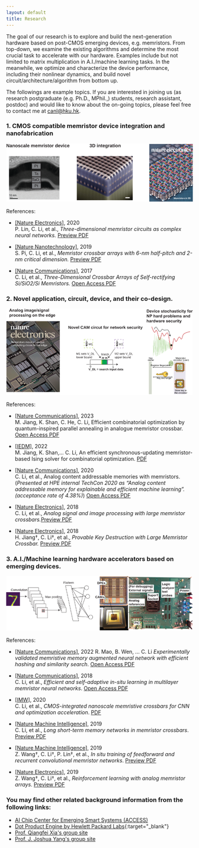 ```yaml
---
layout: default
title: Research
---
```


<!-- <script src="https://cdn.mathjax.org/mathjax/latest/MathJax.js?config=TeX-AMS-MML_HTMLorMML" type="text/javascript"></script> -->

The goal of our research is to explore and build the next-generation hardware based on post-CMOS emerging devices, e.g. memristors. From top-down, we examine the existing algorithms and determine the most crucial task to accelerate with our hardware. Examples include but not limited to matrix multiplication in A.I./machine learning tasks. In the meanwhile, we optimize and characterize the device performance, including their nonlinear dynamics, and build novel circuit/architecture/algorithm from bottom up. 

The followings are example topics. If you are interested in joining us (as research postgraduate (e.g. Ph.D., MPhil.,) students, research assistant, postdoc) and would like to know about the on-going topics, please feel free to contact me at [canl@hku.hk](mailto:canl@hku.hk). 

### 1. CMOS compatible memristor device integration and nanofabrication

<!-- <div class="clearfix">
    <a href="http://dx.doi.org/10.1002/adma.201606482"><span class="cover" id="fib"></span></a>
</div> -->
<!-- ![3D memristor crossbar](http://media.springernature.com/w300/springer-static/cover-hires/journal/41928/3/4) -->

![Devices](assets/img/research_device.svg)


References:

- [[Nature Electronics]](https://www.nature.com/articles/s41928-020-0397-9), 2020  
P. Lin, C. Li, et al., _Three-dimensional memristor circuits as complex neural networks._ [Preview PDF](https://rdcu.be/b3xJn)

- [[Nature Nanotechnology]](https://www.nature.com/articles/s41565-018-0302-0), 2019  
S. Pi, C. Li, et al., _Memristor crossbar arrays with 6-nm half-pitch and 2-nm critical dimension._ [Preview PDF](https://rdcu.be/b4WpY)

- [[Nature Communications]](https://www.nature.com/articles/ncomms15666), 2017  
C. Li, et al., _Three-Dimensional Crossbar Arrays of Self-rectifying Si/SiO2/Si Memristors._ [Open Access PDF](https://www.nature.com/articles/ncomms15666.pdf)

### 2. Novel application, circuit, device, and their co-design.

![Apps](assets/img/research_apps.svg)

References:

- [[Nature Communications]](https://www.nature.com/articles/s41467-023-41647-2), 2023    
M. Jiang, K. Shan, C. He, C. Li, Efficient combinatorial optimization by quantum-inspired parallel annealing in analogue memristor crossbar.  [Open Access PDF](https://www.nature.com/articles/s41467-023-41647-2.pdf)

- [[IEDM]](https://ieeexplore.ieee.org/document/10019348), 2022   
M. Jiang, K. Shan,... C. Li, An efficient synchronous-updating memristor-based Ising solver for combinatorial optimization.  [PDF](assets/pdf/An_efficient_synchronous-updating_memristor-based_Ising_solver_for_combinatorial_optimization.pdf)

- [[Nature Communications]](https://www.nature.com/articles/s41467-020-15254-4), 2020    
C. Li, et al., Analog content addressable memories with memristors. (_Presented at HPE internal TechCon 2020 as “Analog content addressable memory for explainable and efficient machine learning”. (acceptance rate of 4.38%)_) [Open Access PDF](https://www.nature.com/articles/s41467-020-15254-4.pdf)

- [[Nature Electronics]](https://www.nature.com/articles/s41928-017-0002-z), 2018  
C. Li, et al., _Analog signal and image processing with large memristor crossbars._[Preview PDF](http://rdcu.be/GquI)

- [[Nature Electronics]](https://www.nature.com/articles/s41928-018-0146-5), 2018  
H. Jiang†, C. Li†, et al., _Provable Key Destruction with Large Memristor Crossbar._ [Preview PDF](https://rdcu.be/859D)

<!-- - [[Advanced Materials]](https://onlinelibrary.wiley.com/doi/abs/10.1002/adma.202003437)  
C. E. Graves, C. Li, et al., _In-Memory Computing with Memristor Content Addressable Memories for Pattern Matching_  -->


### 3. A.I./Machine learning hardware accelerators based on emerging devices. 

![Chip](assets/img/research_NN.svg)

References:

- [[Nature Communications]](https://www.nature.com/articles/s41467-022-33629-7), 2022 
R. Mao, B. Wen, ... C. Li _Experimentally validated memristive memory augmented neural network with efficient hashing and similarity search_. [Open Access PDF](https://www.nature.com/articles/s41467-022-33629-7.pdf)

- [[Nature Communications]](https://www.nature.com/articles/s41467-018-04484-2), 2018  
C. Li, et al., _Efficient and self-adaptive in-situ learning in multilayer memristor neural networks_. [Open Access PDF](https://www.nature.com/articles/s41467-018-04484-2.pdf)

- [[IMW]](http://dx.doi.org/10.1109/IMW48823.2020.9108112), 2020  
C. Li, et al., _CMOS-integrated nanoscale memristive crossbars for CNN and optimization acceleration_. [PDF](assets/pdf/IWM_superT.pdf)

- [[Nature Machine Intelligence]](https://www.nature.com/articles/s42256-018-0001-4), 2019  
C. Li, et al., _Long short-term memory networks in memristor crossbars_. [Preview PDF](https://rdcu.be/bfKQS)

- [[Nature Machine Intelligence]](https://www.nature.com/articles/s42256-019-0089-1), 2019  
Z. Wang†, C. Li†, P. Lin†, et al., _In situ training of feedforward and recurrent convolutional memristor networks_. [Preview PDF](https://rdcu.be/bQGMb)

- [[Nature Electronics]](https://www.nature.com/articles/s41928-019-0221-6), 2019  
Z. Wang†, C. Li†, et al., _Reinforcement learning with analog memristor arrays_. [Preview PDF](https://rdcu.be/brcsE)






### You may find other related background information from the following links:

- [AI Chip Center for Emerging Smart Systems (ACCESS)](https://inno-access.hk/)
- [Dot Product Engine by Hewlett Packard Labs](https://community.hpe.com/t5/Advancing-Life-Work/The-Dot-Product-Engine-Next-Next/ba-p/7069029#.YuzWx-xBxQM){:target="_blank"} 
- [Prof. Qiangfei Xia's group site](http://nano.ecs.umass.edu)
- [Prof. J. Joshua Yang's group site](https://sites.usc.edu/jjyang/)
